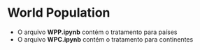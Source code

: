 # World Population
* O arquivo **WPP.ipynb** contém o tratamento para países
* O arquivo **WPC.ipynb** contém o tratamento para continentes

